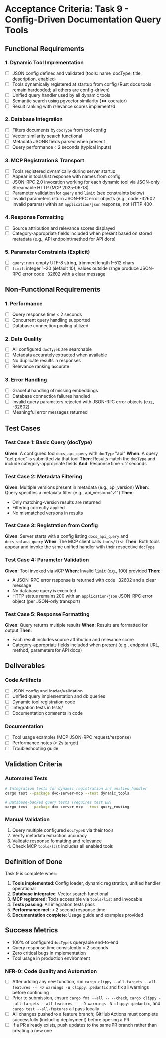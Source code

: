 # Acceptance Criteria: Task 9 - Config-Driven Documentation Query Tools

## Functional Requirements
### 1. Dynamic Tool Implementation
- [ ] JSON config defined and validated (tools: name, docType, title, description, enabled)
- [ ] Tools dynamically registered at startup from config (Rust docs tools remain hardcoded; all others are config-driven)
- [ ] Unified query handler used by all dynamic tools
- [ ] Semantic search using pgvector similarity (<=> operator)
- [ ] Result ranking with relevance scores implemented

### 2. Database Integration
- [ ] Filters documents by `docType` from tool config
- [ ] Vector similarity search functional
- [ ] Metadata JSONB fields parsed when present
- [ ] Query performance < 2 seconds (typical inputs)

### 3. MCP Registration & Transport

- [ ] Tools registered dynamically during server startup
- [ ] Appear in tools/list response with names from config
- [ ] JSON-RPC 2.0 invocation working for each dynamic tool via JSON-only Streamable HTTP (MCP 2025-06-18)
- [ ] Parameter validation for `query` and `limit` (see constraints below)
- [ ] Invalid parameters return JSON-RPC error objects (e.g., code -32602 Invalid params) within an `application/json` response, not HTTP 400

### 4. Response Formatting

- [ ] Source attribution and relevance scores displayed
- [ ] Category-appropriate fields included when present based on stored metadata (e.g., API endpoint/method for API docs)

### 5. Parameter Constraints (Explicit)

- [ ] `query`: non-empty UTF-8 string, trimmed length 1–512 chars
- [ ] `limit`: integer 1–20 (default 10); values outside range produce JSON-RPC error code -32602 with a clear message

## Non-Functional Requirements

### 1. Performance

- [ ] Query response time < 2 seconds
- [ ] Concurrent query handling supported
- [ ] Database connection pooling utilized

### 2. Data Quality

- [ ] All configured `docType`s are searchable
- [ ] Metadata accurately extracted when available
- [ ] No duplicate results in responses
- [ ] Relevance ranking accurate

### 3. Error Handling

- [ ] Graceful handling of missing embeddings
- [ ] Database connection failures handled
- [ ] Invalid query parameters rejected with JSON-RPC error objects (e.g., -32602)
- [ ] Meaningful error messages returned

## Test Cases
### Test Case 1: Basic Query (docType)

**Given**: A configured tool `docs_api_query` with `docType` "api"
**When**: A query "get price" is submitted via that tool
**Then**: Results match the `docType` and include category-appropriate fields
**And**: Response time < 2 seconds

### Test Case 2: Metadata Filtering

**Given**: Multiple versions present in metadata (e.g., api_version)
**When**: Query specifies a metadata filter (e.g., api_version="v1")
**Then**:
- Only matching-version results are returned
- Filtering correctly applied
- No mismatched versions in results

### Test Case 3: Registration from Config

**Given**: Server starts with a config listing `docs_api_query` and `docs_solana_query`
**When**: The MCP client calls `tools/list`
**Then**: Both tools appear and invoke the same unified handler with their respective `docType`

### Test Case 4: Parameter Validation
**Given**: Tool invoked via MCP
**When**: Invalid `limit` (e.g., 100) provided
**Then**:
- A JSON-RPC error response is returned with code -32602 and a clear message
- No database query is executed
- HTTP status remains 200 with an `application/json` JSON-RPC error object (per JSON-only transport)

### Test Case 5: Response Formatting
**Given**: Query returns multiple results
**When**: Results are formatted for output
**Then**:
- Each result includes source attribution and relevance score
- Category-appropriate fields included when present (e.g., endpoint URL, method, parameters for API docs)

## Deliverables

### Code Artifacts
- [ ] JSON config and loader/validation
- [ ] Unified query implementation and db queries
- [ ] Dynamic tool registration code
- [ ] Integration tests in tests/
- [ ] Documentation comments in code

### Documentation
- [ ] Tool usage examples (MCP JSON-RPC request/response)
- [ ] Performance notes (< 2s target)
- [ ] Troubleshooting guide

## Validation Criteria

### Automated Tests

```bash
# Integration tests for dynamic registration and unified handler
cargo test --package doc-server-mcp --test dynamic_tools

# Database-backed query tests (requires test DB)
cargo test --package doc-server-mcp --test query_routing
```

### Manual Validation

1. Query multiple configured `docType`s via their tools
2. Verify metadata extraction accuracy
3. Validate response formatting and relevance
4. Check MCP `tools/list` includes all enabled tools

## Definition of Done

Task 9 is complete when:

1. **Tools implemented**: Config loader, dynamic registration, unified handler operational
2. **Database integrated**: Vector search functional
3. **MCP registered**: Tools accessible via `tools/list` and invocable
4. **Tests passing**: All integration tests pass
5. **Performance met**: < 2 second response time
6. **Documentation complete**: Usage guide and examples provided

## Success Metrics

- 100% of configured `docType`s queryable end-to-end
- Query response time consistently < 2 seconds
- Zero critical bugs in implementation
- Tool usage in production environment

### NFR-0: Code Quality and Automation
- [ ] After adding any new function, run `cargo clippy --all-targets --all-features -- -D warnings -W clippy::pedantic` and fix all warnings before continuing
- [ ] Prior to submission, ensure `cargo fmt --all -- --check`, `cargo clippy --all-targets --all-features -- -D warnings -W clippy::pedantic`, and `cargo test --all-features` all pass locally
- [ ] All changes pushed to a feature branch; GitHub Actions must complete successfully (including deployment) before opening a PR
- [ ] If a PR already exists, push updates to the same PR branch rather than creating a new one

